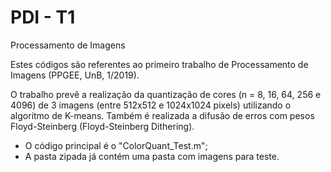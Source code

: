 # PDI - T1
Processamento de Imagens

Estes códigos são referentes ao primeiro trabalho de Processamento de Imagens (PPGEE, UnB, 1/2019).

O trabalho prevê a realização da quantização de cores (n = 8, 16, 64, 256 e 4096) de 3 imagens (entre 512x512 e 1024x1024 pixels) utilizando o algoritmo de K-means. Também é realizada a difusão de erros com pesos Floyd-Steinberg (Floyd-Steinberg Dithering).

- O código principal é o "ColorQuant_Test.m";
- A pasta zipada já contém uma pasta com imagens para teste. 
